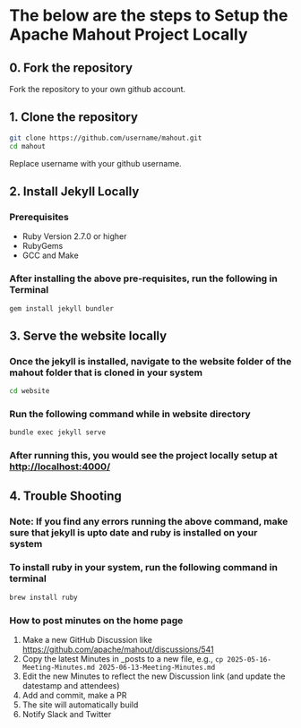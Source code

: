 <!--
 Licensed to the Apache Software Foundation (ASF) under one or more
 contributor license agreements.  See the NOTICE file distributed with
 this work for additional information regarding copyright ownership.
 The ASF licenses this file to You under the Apache License, Version 2.0
 (the "License"); you may not use this file except in compliance with
 the License.  You may obtain a copy of the License at

     http://www.apache.org/licenses/LICENSE-2.0

 Unless required by applicable law or agreed to in writing, software
 distributed under the License is distributed on an "AS IS" BASIS,
 WITHOUT WARRANTIES OR CONDITIONS OF ANY KIND, either express or implied.
 See the License for the specific language governing permissions and
 limitations under the License.
-->

# The below are the steps to Setup the Apache Mahout Project Locally

## 0. Fork the repository

Fork the repository to your own github account.

## 1. Clone the repository

```bash
git clone https://github.com/username/mahout.git
cd mahout
```

Replace username with your github username.

## 2. Install Jekyll Locally

### Prerequisites

- Ruby Version 2.7.0 or higher
- RubyGems
- GCC and Make

### After installing the above pre-requisites, run the following in Terminal

```terminal
gem install jekyll bundler
```

## 3. Serve the website locally

### Once the jekyll is installed, navigate to the website folder of the mahout folder that is cloned in your system

```bash
cd website
```

### Run the following command while in website directory

```bash
bundle exec jekyll serve
```

### After running this, you would see the project locally setup at <http://localhost:4000/>

## 4. Trouble Shooting

### Note: If you find any errors running the above command, make sure that jekyll is upto date and ruby is installed on your system

### To install ruby in your system, run the following command in terminal

```bash
brew install ruby
```

### How to post minutes on the home page

1. Make a new GitHub Discussion like <https://github.com/apache/mahout/discussions/541>
2. Copy the latest Minutes in _posts to a new file, e.g., `cp 2025-05-16-Meeting-Minutes.md 2025-06-13-Meeting-Minutes.md`
3. Edit the new Minutes to reflect the new Discussion link (and update the datestamp and attendees)
4. Add and commit, make a PR
5. The site will automatically build
6. Notify Slack and Twitter
